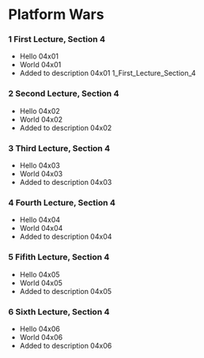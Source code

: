# Platform Wars

### 1 First Lecture, Section 4 ###

+ Hello 04x01
+ World 04x01
+ Added to description 04x01
1_First_Lecture_Section_4

### 2 Second Lecture, Section 4 ###

+ Hello 04x02
+ World 04x02
+ Added to description 04x02

### 3 Third Lecture, Section 4 ###

+ Hello 04x03
+ World 04x03
+ Added to description 04x03

### 4 Fourth Lecture, Section 4 ###

+ Hello 04x04
+ World 04x04
+ Added to description 04x04

### 5 Fifith Lecture, Section 4 ###

+ Hello 04x05
+ World 04x05
+ Added to description 04x05

### 6 Sixth Lecture, Section 4 ###

+ Hello 04x06
+ World 04x06
+ Added to description 04x06
